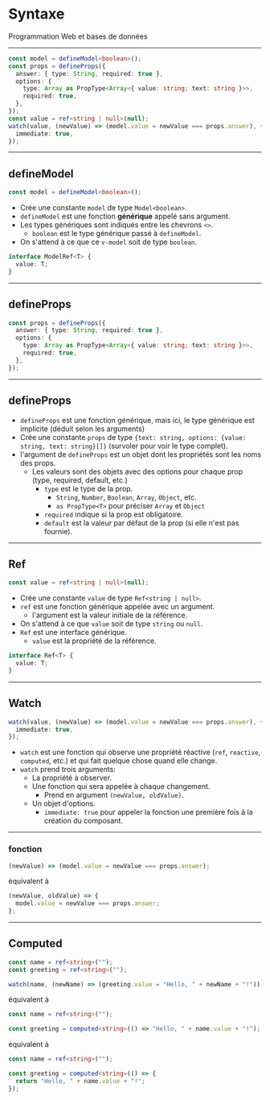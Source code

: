# Syntaxe

Programmation Web et bases de données

---

```ts
const model = defineModel<boolean>();
const props = defineProps({
  answer: { type: String, required: true },
  options: {
    type: Array as PropType<Array<{ value: string; text: string }>>,
    required: true,
  },
});
const value = ref<string | null>(null);
watch(value, (newValue) => (model.value = newValue === props.answer), {
  immediate: true,
});
```

---

## defineModel

```ts
const model = defineModel<boolean>();
```

- Crée une constante `model` de type `Model<boolean>`.
- `defineModel` est une fonction **générique** appelé sans argument.
- Les types génériques sont indiqués entre les chevrons `<>`.
  - `boolean` est le type générique passé à `defineModel`.
- On s'attend à ce que ce `v-model` soit de type `boolean`.

```ts
interface ModelRef<T> {
  value: T;
}
```

---

## defineProps

```ts
const props = defineProps({
  answer: { type: String, required: true },
  options: {
    type: Array as PropType<Array<{ value: string; text: string }>>,
    required: true,
  },
});
```

---

## defineProps

- `defineProps` est une fonction générique, mais ici, le type générique est implicite (déduit selon les arguments)
- Crée une constante `props` de type `{text: string, options: {value: string, text: string}[]}` (survoler pour voir le type complet).
- l'argument de `defineProps` est un objet dont les propriétés sont les noms des props.
  - Les valeurs sont des objets avec des options pour chaque prop (type, required, default, etc.)
    - `type` est le type de la prop.
      - `String`, `Number`, `Boolean`, `Array`, `Object`, etc.
      - `as PropType<T>` pour préciser `Array` et `Object`
    - `required` indique si la prop est obligatoire.
    - `default` est la valeur par défaut de la prop (si elle n'est pas fournie).

---

## Ref

```ts
const value = ref<string | null>(null);
```

- Crée une constante `value` de type `Ref<string | null>`.
- `ref` est une fonction générique appelée avec un argument.
  - l'argument est la valeur initiale de la référence.
- On s'attend à ce que `value` soit de type `string` ou `null`.
- `Ref` est une interface générique.
  - `value` est la propriété de la référence.

```ts
interface Ref<T> {
  value: T;
}
```

---

## Watch

```ts
watch(value, (newValue) => (model.value = newValue === props.answer), {
  immediate: true,
});
```

- `watch` est une fonction qui observe une propriété réactive (`ref`, `reactive`, `computed`, etc.) et qui fait quelque chose quand elle change.
- `watch` prend trois arguments:
  - La propriété à observer.
  - Une fonction qui sera appelée à chaque changement.
    - Prend en argument `(newValue, oldValue)`.
  - Un objet d'options.
    - `immediate: true` pour appeler la fonction une première fois à la création du composant.

---

### fonction

```ts
(newValue) => (model.value = newValue === props.answer);
```

équivalent à

```ts
(newValue, oldValue) => {
  model.value = newValue === props.answer;
};
```

---

## Computed

```ts
const name = ref<string>("");
const greeting = ref<string>("");

watch(name, (newName) => (greeting.value = "Hello, " + newName + "!"));
```

équivalent à

```ts
const name = ref<string>("");

const greeting = computed<string>(() => "Hello, " + name.value + "!");
```

équivalent à

```ts
const name = ref<string>("");

const greeting = computed<string>(() => {
  return "Hello, " + name.value + "!";
});
```

